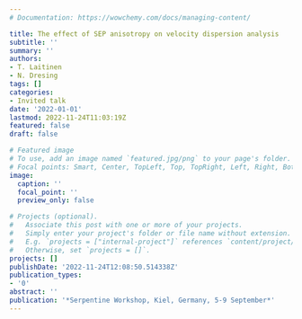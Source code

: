```yaml
---
# Documentation: https://wowchemy.com/docs/managing-content/

title: The effect of SEP anisotropy on velocity dispersion analysis
subtitle: ''
summary: ''
authors:
- T. Laitinen
- N. Dresing
tags: []
categories:
- Invited talk
date: '2022-01-01'
lastmod: 2022-11-24T11:03:19Z
featured: false
draft: false

# Featured image
# To use, add an image named `featured.jpg/png` to your page's folder.
# Focal points: Smart, Center, TopLeft, Top, TopRight, Left, Right, BottomLeft, Bottom, BottomRight.
image:
  caption: ''
  focal_point: ''
  preview_only: false

# Projects (optional).
#   Associate this post with one or more of your projects.
#   Simply enter your project's folder or file name without extension.
#   E.g. `projects = ["internal-project"]` references `content/project/deep-learning/index.md`.
#   Otherwise, set `projects = []`.
projects: []
publishDate: '2022-11-24T12:08:50.514338Z'
publication_types:
- '0'
abstract: ''
publication: '*Serpentine Workshop, Kiel, Germany, 5-9 September*'
---
```

